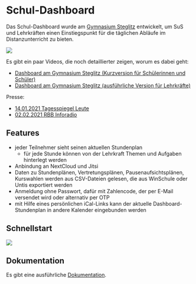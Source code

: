 # Schul-Dashboard

Das Schul-Dashboard wurde am [Gymnasium Steglitz](https://gymnasiumsteglitz.de/) entwickelt, um SuS und Lehrkräften einen Einstiegspunkt für die täglichen Abläufe im Distanzunterricht zu bieten.

[![](https://img.youtube.com/vi/u4iO_B5rMf0/maxresdefault.jpg)](https://youtu.be/u4iO_B5rMf0 "E-Learning am Gymnasium Steglitz")

Es gibt ein paar Videos, die noch detaillierter zeigen, worum es dabei geht:

- [Dashboard am Gymnasium Steglitz (Kurzversion für Schülerinnen und Schüler)](https://youtu.be/EGQ0Gkeu1To)
- [Dashboard am Gymnasium Steglitz (ausführliche Version für Lehrkräfte)](https://youtu.be/BYqWu9Yft8s)

Presse:

- [14.01.2021 Tagesspiegel Leute](https://leute.tagesspiegel.de/steglitz-zehlendorf/unter-nachbarn/2021/01/14/155025/)
- [02.02.2021 RBB Inforadio](https://www.inforadio.de/programm/schema/sendungen/aktuell/202102/08/gute-idee-corona-gymnasium-plattform.html)

## Features

- jeder Teilnehmer sieht seinen aktuellen Stundenplan
  - für jede Stunde können von der Lehrkraft Themen und Aufgaben hinterlegt werden
- Anbindung an NextCloud und Jitsi
- Daten zu Stundenplänen, Vertretungsplänen, Pausenaufsichtsplänen, Kurswahlen werden aus CSV-Dateien gelesen, die aus WinSchule oder Untis exportiert werden
- Anmeldung ohne Passwort, dafür mit Zahlencode, der per E-Mail versendet wird oder alternativ per OTP
- mit Hilfe eines persönlichen iCal-Links kann der aktuelle Dashboard-Stundenplan in andere Kalender eingebunden werden

## Schnellstart

[![](https://img.youtube.com/vi/n_n6gJdkBxY/maxresdefault.jpg)](https://youtu.be/n_n6gJdkBxY "Starte dein eigenes Schul-Dashboard in 6 Minuten")

## Dokumentation

Es gibt eine ausführliche [Dokumentation](https://specht.github.io/schul-dashboard/).
